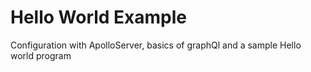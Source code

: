 # Hello World Example

Configuration with ApolloServer, basics of graphQl and a sample Hello world program
